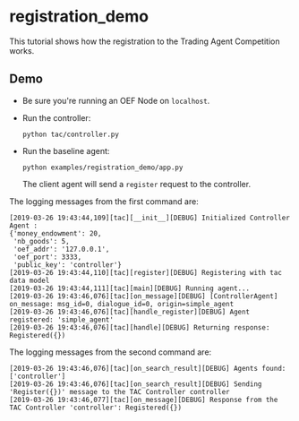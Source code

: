 # registration_demo

This tutorial shows how the registration to the Trading Agent Competition works.

## Demo

- Be sure you're running an OEF Node on `localhost`. 

- Run the controller:

      python tac/controller.py
    
- Run the baseline agent:

      python examples/registration_demo/app.py
      
  The client agent will send a `register` request to the controller.
  
  
The logging messages from the first command are:

```
[2019-03-26 19:43:44,109][tac][__init__][DEBUG] Initialized Controller Agent :
{'money_endowment': 20,
 'nb_goods': 5,
 'oef_addr': '127.0.0.1',
 'oef_port': 3333,
 'public_key': 'controller'}
[2019-03-26 19:43:44,110][tac][register][DEBUG] Registering with tac data model
[2019-03-26 19:43:44,111][tac][main][DEBUG] Running agent...
[2019-03-26 19:43:46,076][tac][on_message][DEBUG] [ControllerAgent] on_message: msg_id=0, dialogue_id=0, origin=simple_agent
[2019-03-26 19:43:46,076][tac][handle_register][DEBUG] Agent registered: 'simple_agent'
[2019-03-26 19:43:46,076][tac][handle][DEBUG] Returning response: Registered({})
```

The logging messages from the second command are:
```
[2019-03-26 19:43:46,076][tac][on_search_result][DEBUG] Agents found: ['controller']
[2019-03-26 19:43:46,076][tac][on_search_result][DEBUG] Sending 'Register({})' message to the TAC Controller controller
[2019-03-26 19:43:46,077][tac][on_message][DEBUG] Response from the TAC Controller 'controller': Registered({})
```